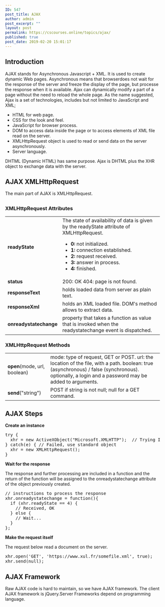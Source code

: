 ```yaml
---
ID: 547
post_title: AJAX
author: admin
post_excerpt: ""
layout: post
permalink: https://cscourses.online/topics/ajax/
published: true
post_date: 2019-02-20 15:01:17
---
```

<h2>Introduction</h2>
AJAX stands for Asynchronous Javascript + XML. It is used to create dynamic Web pages. Asynchronous means that browserdoes not wait for the response of the server and freeze the display of the page, but processe the response when it is available. Ajax can dynamically modify a part of a page without the need to reload the whole page.
As the name suggested, Ajax is a set of technologies, includes but not limited to JavaScript and XML;
<ul>
 	<li>HTML for web page.</li>
 	<li> CSS for the look and feel.</li>
 	<li> JavaScript for browser process.</li>
 	<li>DOM to access data inside the page or to access elements of XML file read on the server.</li>
 	<li>XMLHttpRequest object is used to read or send data on the server asynchronously.</li>
 	<li>Server language.</li>
</ul>
DHTML (Dynamic HTML) has same purpose. Ajax is DHTML plus the XHR object to exchange data with the server.
<h2>AJAX XMLHttpRequest</h2>
The main part of AJAX is XMLHttpRequest.
<h2></h2>
<h3>XMLHttpRequest Attributes</h3>
<table>
<tbody>
<tr>
<td><b>readyState</b></td>
<td> The state of availability of data is given by the readyState attribute of XMLHttpRequest.
<ul>
 	<li><b>0:</b> not initialized.</li>
 	<li><b>1:</b> connection established.</li>
 	<li><b>2:</b> request received.</li>
 	<li><b>3:</b> answer in process.</li>
 	<li><b>4:</b> finished.</li>
</ul>
</td>
</tr>
<tr>
<td><b>status</b></td>
<td> 200: OK
404: page is not found.</td>
</tr>
<tr>
<td><b>responseText</b></td>
<td>holds loaded data from server as plain text.</td>
</tr>
<tr>
<td><b>responseXml</b></td>
<td>holds an XML loaded file.
DOM's method allows to extract data.</td>
</tr>
<tr>
<td><b>onreadystatechange</b></td>
<td> property that takes a function as value that is invoked when the readystatechange event is dispatched.</td>
</tr>
</tbody>
</table>
<h3></h3>
<h3>XMLHttpRequest Methods</h3>
<table>
<tbody>
<tr>
<td><b>open</b>(mode, url, boolean)</td>
<td> mode: type of request, GET or POST.
url: the location of the file, with a path.
boolean: true (asynchronous) / false (synchronous).
optionally, a login and a password may be added to arguments.</td>
</tr>
<tr>
<td><b>send</b>("string")</td>
<td> POST if string is not null; null for a GET command.</td>
</tr>
</tbody>
</table>
<h2>AJAX Steps</h2>
<b>Create an instance</b>
<pre lang="javascript">try {
  xhr = new ActiveXObject("Microsoft.XMLHTTP");  // Trying IE
} catch(e) { // Failed, use standard object
  xhr = new XMLHttpRequest(); 
}</pre>
<b>Wait for the response</b>

The response and further processing are included in a function and the return of the function will be assigned to the onreadystatechange attribute of the object previously created.
<pre>// instructions to process the response     
xhr.onreadystatechange = function(){ 
  if (xhr.readyState == 4) {
    // Received, OK
  } else {
    // Wait...
  }
};
</pre>
<b>Make the request itself</b>

The request below read a document on the server.
<pre lang="javascript">xhr.open('GET', 'https://www.xul.fr/somefile.xml', true);                  
xhr.send(null);</pre>
<h2>AJAX Framework</h2>
Raw AJAX code is hard to maintain, so we have AJAX framework. The client AJAX framework is jQuery.Server Frameworks depend on programming language.
